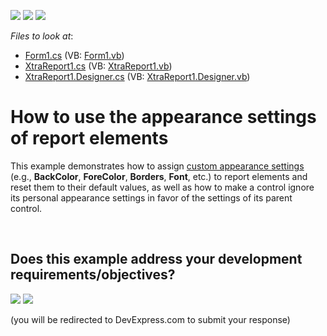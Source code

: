 <!-- default badges list -->
[![](https://img.shields.io/badge/Open_in_DevExpress_Support_Center-FF7200?style=flat-square&logo=DevExpress&logoColor=white)](https://supportcenter.devexpress.com/ticket/details/E933)
[![](https://img.shields.io/badge/📖_How_to_use_DevExpress_Examples-e9f6fc?style=flat-square)](https://docs.devexpress.com/GeneralInformation/403183)
[![](https://img.shields.io/badge/💬_Leave_Feedback-feecdd?style=flat-square)](#does-this-example-address-your-development-requirementsobjectives)
<!-- default badges end -->
<!-- default file list -->
*Files to look at*:

* [Form1.cs](./CS/Form1.cs) (VB: [Form1.vb](./VB/Form1.vb))
* [XtraReport1.cs](./CS/XtraReport1.cs) (VB: [XtraReport1.vb](./VB/XtraReport1.vb))
* [XtraReport1.Designer.cs](./CS/XtraReport1.Designer.cs) (VB: [XtraReport1.Designer.vb](./VB/XtraReport1.Designer.vb))
<!-- default file list end -->
# How to use the appearance settings of report elements


<p>This example demonstrates how to assign <a href="http://documentation.devexpress.com/#XtraReports/CustomDocument5165"><u>custom appearance settings</u></a> (e.g., <strong>BackColor</strong>, <strong>ForeColor</strong>, <strong>Borders</strong>, <strong>Font</strong>, etc.) to report elements and reset them to their default values, as well as how to make a control ignore its personal appearance settings in favor of the settings of its parent control.</p>

<br/>


<!-- feedback -->
## Does this example address your development requirements/objectives?

[<img src="https://www.devexpress.com/support/examples/i/yes-button.svg"/>](https://www.devexpress.com/support/examples/survey.xml?utm_source=github&utm_campaign=reporting-winforms-appearance-settings&~~~was_helpful=yes) [<img src="https://www.devexpress.com/support/examples/i/no-button.svg"/>](https://www.devexpress.com/support/examples/survey.xml?utm_source=github&utm_campaign=reporting-winforms-appearance-settings&~~~was_helpful=no)

(you will be redirected to DevExpress.com to submit your response)
<!-- feedback end -->

